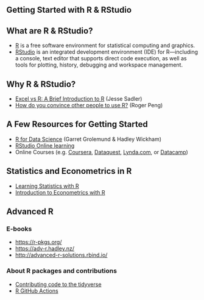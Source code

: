 Getting Started with R & RStudio
--------------------------------


## What are R & RStudio?

- [R](https://www.r-project.org/) is a free software environment for statistical computing and graphics.
- [RStudio](https://www.rstudio.com/) is an integrated development environment (IDE) for R—including a console, text editor that supports direct code execution, as well as tools for plotting, history, debugging and workspace management.

## Why R & RStudio?

- [Excel vs R: A Brief Introduction to R](https://www.jessesadler.com/post/excel-vs-r/) (Jesse Sadler)
- [How do you convince other people to use R?](https://simplystatistics.org/2017/10/30/how-do-you-convince-others-to-use-r/) (Roger Peng)

## A Few Resources for Getting Started

- [R for Data Science](http://r4ds.had.co.nz/) (Garret Grolemund & Hadley Wickham)
- [RStudio Online learning](https://www.rstudio.com/online-learning/)
- Online Courses (e.g. [Coursera](https://www.coursera.org/courses?languages=en&query=R), [Dataquest](https://www.dataquest.io/), [Lynda.com](https://www.lynda.com/), or [Datacamp](https://www.datacamp.com/learn/r-programming))

## Statistics and Econometrics in R

- [Learning Statistics with R](https://learningstatisticswithr.com/)
- [Introduction to Econometrics with R](https://www.econometrics-with-r.org/)

## Advanced R

### E-books
- https://r-pkgs.org/
- https://adv-r.hadley.nz/
- http://advanced-r-solutions.rbind.io/

### About R packages and contributions 
- [Contributing code to the tidyverse](https://www.tidyverse.org/blog/2017/08/contributing/)
- [R GitHub Actions](https://www.jimhester.com/talk/2020-rsc-github-actions/)

